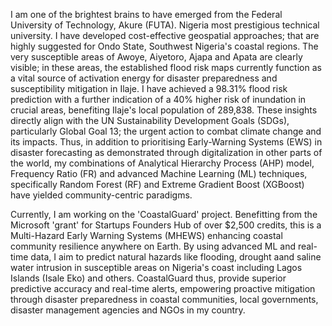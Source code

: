 I am one of the brightest brains to have emerged from the Federal University of Technology, Akure (FUTA). Nigeria most prestigious technical university. I have developed cost-effective geospatial approaches; that are highly suggested for Ondo State, Southwest Nigeria's coastal regions. The very susceptible areas of Awoye, Aiyetoro, Ajapa and Apata are clearly visible; in these areas, the established flood risk maps currently function as a vital source of activation energy for disaster preparedness and susceptibility mitigation in Ilaje. I have achieved a 98.31% flood risk prediction with a further indication of a 40% higher risk of inundation in crucial areas, benefiting Ilaje's local population of 289,838. These insights directly align with the UN Sustainability Development Goals (SDGs), particularly Global Goal 13; the urgent action to combat climate change and its impacts. Thus, in addition to prioritising Early-Warning Systems (EWS) in disaster forecasting as demonstrated through digitalization in other parts of the world, my combinations of Analytical Hierarchy Process (AHP) model, Frequency Ratio (FR) and advanced Machine Learning (ML) techniques, specifically Random Forest (RF) and Extreme Gradient Boost (XGBoost) have yielded community-centric paradigms.

Currently, I am working on the 'CoastalGuard' project. Benefitting from the Microsoft 'grant' for Startups Founders Hub of over $2,500 credits, this is a Multi-Hazard Early Warning Systems (MHEWS) enhancing coastal community resilience anywhere on Earth. By using advanced ML and real-time data, I aim to predict natural hazards like flooding, drought aand saline water intrusion in susceptible areas on Nigeria's coast including Lagos Islands (Isale Eko) and others. CoastalGuard thus, provide superior predictive accuracy and real-time alerts, empowering proactive mitigation through disaster preparedness in coastal communities, local governments, disaster management agencies and NGOs in my country.
